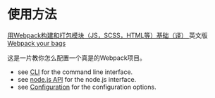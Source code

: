 # 使用方法

[用Webpack构建和打包模块（JS，SCSS，HTML等）基础（译）
](http://benweizhu.github.io/blog/2016/02/28/webpack-your-bags-translation/)
英文版[Webpack your bags ](http://blog.madewithlove.be/post/webpack-your-bags/)

这是一片教你怎么配置一个真是的Webpack项目。
* see [CLI](/chapter8/CLI.html) for the command line interface.
* see [node.js API](/chapter8/NodejsAPI.html) for the node.js interface.
* see [Configuration](/chapter8/Configuration.html) for the configuration options.


